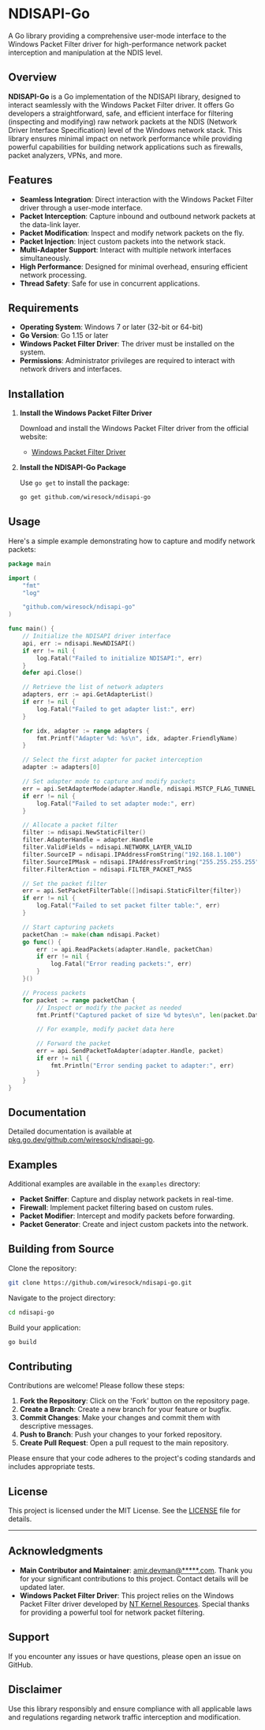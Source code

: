 # NDISAPI-Go

A Go library providing a comprehensive user-mode interface to the Windows Packet Filter driver for high-performance network packet interception and manipulation at the NDIS level.

## Overview

**NDISAPI-Go** is a Go implementation of the NDISAPI library, designed to interact seamlessly with the Windows Packet Filter driver. It offers Go developers a straightforward, safe, and efficient interface for filtering (inspecting and modifying) raw network packets at the NDIS (Network Driver Interface Specification) level of the Windows network stack. This library ensures minimal impact on network performance while providing powerful capabilities for building network applications such as firewalls, packet analyzers, VPNs, and more.

## Features

- **Seamless Integration**: Direct interaction with the Windows Packet Filter driver through a user-mode interface.
- **Packet Interception**: Capture inbound and outbound network packets at the data-link layer.
- **Packet Modification**: Inspect and modify network packets on the fly.
- **Packet Injection**: Inject custom packets into the network stack.
- **Multi-Adapter Support**: Interact with multiple network interfaces simultaneously.
- **High Performance**: Designed for minimal overhead, ensuring efficient network processing.
- **Thread Safety**: Safe for use in concurrent applications.

## Requirements

- **Operating System**: Windows 7 or later (32-bit or 64-bit)
- **Go Version**: Go 1.15 or later
- **Windows Packet Filter Driver**: The driver must be installed on the system.
- **Permissions**: Administrator privileges are required to interact with network drivers and interfaces.

## Installation

1. **Install the Windows Packet Filter Driver**

   Download and install the Windows Packet Filter driver from the official website:

   - [Windows Packet Filter Driver](https://www.ntkernel.com/windows-packet-filter/)

2. **Install the NDISAPI-Go Package**

   Use `go get` to install the package:

   ```sh
   go get github.com/wiresock/ndisapi-go
   ```

## Usage

Here's a simple example demonstrating how to capture and modify network packets:

```go
package main

import (
    "fmt"
    "log"

    "github.com/wiresock/ndisapi-go"
)

func main() {
    // Initialize the NDISAPI driver interface
    api, err := ndisapi.NewNDISAPI()
    if err != nil {
        log.Fatal("Failed to initialize NDISAPI:", err)
    }
    defer api.Close()

    // Retrieve the list of network adapters
    adapters, err := api.GetAdapterList()
    if err != nil {
        log.Fatal("Failed to get adapter list:", err)
    }

    for idx, adapter := range adapters {
        fmt.Printf("Adapter %d: %s\n", idx, adapter.FriendlyName)
    }

    // Select the first adapter for packet interception
    adapter := adapters[0]

    // Set adapter mode to capture and modify packets
    err = api.SetAdapterMode(adapter.Handle, ndisapi.MSTCP_FLAG_TUNNEL|ndisapi.MSTCP_FLAG_LOOPBACK_BLOCK)
    if err != nil {
        log.Fatal("Failed to set adapter mode:", err)
    }

    // Allocate a packet filter
    filter := ndisapi.NewStaticFilter()
    filter.AdapterHandle = adapter.Handle
    filter.ValidFields = ndisapi.NETWORK_LAYER_VALID
    filter.SourceIP = ndisapi.IPAddressFromString("192.168.1.100")
    filter.SourceIPMask = ndisapi.IPAddressFromString("255.255.255.255")
    filter.FilterAction = ndisapi.FILTER_PACKET_PASS

    // Set the packet filter
    err = api.SetPacketFilterTable([]ndisapi.StaticFilter{filter})
    if err != nil {
        log.Fatal("Failed to set packet filter table:", err)
    }

    // Start capturing packets
    packetChan := make(chan ndisapi.Packet)
    go func() {
        err := api.ReadPackets(adapter.Handle, packetChan)
        if err != nil {
            log.Fatal("Error reading packets:", err)
        }
    }()

    // Process packets
    for packet := range packetChan {
        // Inspect or modify the packet as needed
        fmt.Printf("Captured packet of size %d bytes\n", len(packet.Data))

        // For example, modify packet data here

        // Forward the packet
        err = api.SendPacketToAdapter(adapter.Handle, packet)
        if err != nil {
            fmt.Println("Error sending packet to adapter:", err)
        }
    }
}
```

## Documentation

Detailed documentation is available at [pkg.go.dev/github.com/wiresock/ndisapi-go](https://pkg.go.dev/github.com/wiresock/ndisapi-go).

## Examples

Additional examples are available in the `examples` directory:

- **Packet Sniffer**: Capture and display network packets in real-time.
- **Firewall**: Implement packet filtering based on custom rules.
- **Packet Modifier**: Intercept and modify packets before forwarding.
- **Packet Generator**: Create and inject custom packets into the network.

## Building from Source

Clone the repository:

```sh
git clone https://github.com/wiresock/ndisapi-go.git
```

Navigate to the project directory:

```sh
cd ndisapi-go
```

Build your application:

```sh
go build
```

## Contributing

Contributions are welcome! Please follow these steps:

1. **Fork the Repository**: Click on the 'Fork' button on the repository page.
2. **Create a Branch**: Create a new branch for your feature or bugfix.
3. **Commit Changes**: Make your changes and commit them with descriptive messages.
4. **Push to Branch**: Push your changes to your forked repository.
5. **Create Pull Request**: Open a pull request to the main repository.

Please ensure that your code adheres to the project's coding standards and includes appropriate tests.

## License

This project is licensed under the MIT License. See the [LICENSE](LICENSE) file for details.

---

## Acknowledgments

- **Main Contributor and Maintainer**: [amir.devman@*****.com](mailto:amir.devman@*****.com). Thank you for your significant contributions to this project. Contact details will be updated later.
- **Windows Packet Filter Driver**: This project relies on the Windows Packet Filter driver developed by [NT Kernel Resources](https://www.ntkernel.com/). Special thanks for providing a powerful tool for network packet filtering.

## Support

If you encounter any issues or have questions, please open an issue on GitHub.

## Disclaimer

Use this library responsibly and ensure compliance with all applicable laws and regulations regarding network traffic interception and modification.
